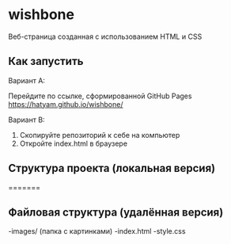 # wishbone
Веб-страница созданная с использованием HTML и CSS

## Как запустить
Вариант A:

Перейдите по ссылке, сформированной GitHub Pages https://hatyam.github.io/wishbone/

Вариант B:
1. Скопируйте репозиторий к себе на компьютер
2. Откройте index.html в браузере

## Структура проекта (локальная версия)
=======
## Файловая структура (удалённая версия)
-images/ (папка с картинками)
-index.html
-style.css
